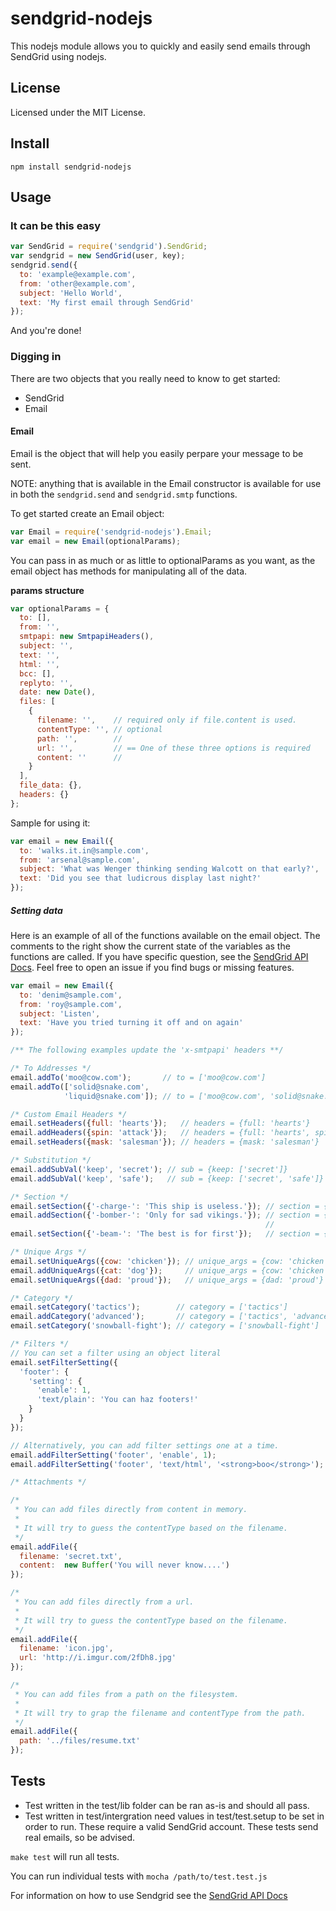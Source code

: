 # sendgrid-nodejs #
This nodejs module allows you to quickly and easily send emails through
SendGrid using nodejs.

## License ##
Licensed under the MIT License.

## Install ##

```
npm install sendgrid-nodejs
```

## Usage ##
### It can be this easy ###

```javascript
var SendGrid = require('sendgrid').SendGrid;
var sendgrid = new SendGrid(user, key);
sendgrid.send({
  to: 'example@example.com',
  from: 'other@example.com',
  subject: 'Hello World',
  text: 'My first email through SendGrid'
});
```

And you're done!

### Digging in ###
There are two objects that you really need to know to get started:
+   SendGrid
+   Email

#### Email ####
Email is the object that will help you easily perpare your message to be sent.

NOTE: anything that is available in the Email constructor is available
for use in both the `sendgrid.send` and `sendgrid.smtp` functions.

To get started create an Email object:

```javascript
var Email = require('sendgrid-nodejs').Email;
var email = new Email(optionalParams);
```

You can pass in as much or as little to optionalParams as you want, as
the email object has methods for manipulating all of the data.

**params structure**

```javascript
var optionalParams = {
  to: [],
  from: '',
  smtpapi: new SmtpapiHeaders(),
  subject: '',
  text: '',
  html: '',
  bcc: [],
  replyto: '',
  date: new Date(),
  files: [
    {
      filename: '',    // required only if file.content is used.
      contentType: '', // optional
      path: '',        //
      url: '',         // == One of these three options is required
      content: ''      //
    }
  ],
  file_data: {},
  headers: {}
};
```

Sample for using it:

```javascript
var email = new Email({
  to: 'walks.it.in@sample.com',
  from: 'arsenal@sample.com',
  subject: 'What was Wenger thinking sending Walcott on that early?',
  text: 'Did you see that ludicrous display last night?'
});
```

##### Setting data #####
Here is an example of all of the functions available on the email object. The comments to the right show the current state of the variables as the functions are called. If you have specific question, see the [SendGrid API Docs](http://docs.sendgrid.com/documentation/api/). Feel free to open an issue if you find bugs or missing features.

```javascript
var email = new Email({
  to: 'denim@sample.com',
  from: 'roy@sample.com',
  subject: 'Listen',
  text: 'Have you tried turning it off and on again'
});

/** The following examples update the 'x-smtpapi' headers **/

/* To Addresses */
email.addTo('moo@cow.com');       // to = ['moo@cow.com']
email.addTo(['solid@snake.com',
            'liquid@snake.com']); // to = ['moo@cow.com', 'solid@snake.com', 'liquid@snake.com']

/* Custom Email Headers */
email.setHeaders({full: 'hearts'});   // headers = {full: 'hearts'}
email.addHeaders({spin: 'attack'});   // headers = {full: 'hearts', spin: 'attack'}
email.setHeaders({mask: 'salesman'}); // headers = {mask: 'salesman'}

/* Substitution */
email.addSubVal('keep', 'secret'); // sub = {keep: ['secret']}
email.addSubVal('keep', 'safe');   // sub = {keep: ['secret', 'safe']}

/* Section */
email.setSection({'-charge-': 'This ship is useless.'}); // section = {'-charge-': 'This ship is useless.'}
email.addSection({'-bomber-': 'Only for sad vikings.'}); // section = {'-charge-': 'This ship is useless.',
                                                         //            '-bomber-': 'Only for sad vikings.'}
email.setSection({'-beam-': 'The best is for first'});   // section = {'-beam-': 'The best is for first'}

/* Unique Args */
email.setUniqueArgs({cow: 'chicken'}); // unique_args = {cow: 'chicken'}
email.addUniqueArgs({cat: 'dog'});     // unique_args = {cow: 'chicken', cat: 'dog'}
email.setUniqueArgs({dad: 'proud'});   // unique_args = {dad: 'proud'}

/* Category */
email.setCategory('tactics');        // category = ['tactics']
email.addCategory('advanced');       // category = ['tactics', 'advanced']
email.setCategory('snowball-fight'); // category = ['snowball-fight']

/* Filters */
// You can set a filter using an object literal
email.setFilterSetting({
  'footer': {
    'setting': {
      'enable': 1,
      'text/plain': 'You can haz footers!'
    }
  }
});

// Alternatively, you can add filter settings one at a time.
email.addFilterSetting('footer', 'enable', 1);
email.addFilterSetting('footer', 'text/html', '<strong>boo</strong>');

/* Attachments */

/*
 * You can add files directly from content in memory.
 *
 * It will try to guess the contentType based on the filename.
 */
email.addFile({
  filename: 'secret.txt',
  content:  new Buffer('You will never know....')
});

/*
 * You can add files directly from a url.
 *
 * It will try to guess the contentType based on the filename.
 */
email.addFile({
  filename: 'icon.jpg',
  url: 'http://i.imgur.com/2fDh8.jpg'
});

/*
 * You can add files from a path on the filesystem.
 *
 * It will try to grap the filename and contentType from the path.
 */
email.addFile({
  path: '../files/resume.txt'
});
```

## Tests ##

* Test written in the test/lib folder can be ran as-is and should all pass.
* Test written in test/intergration need values in test/test.setup to be set in order to run. These require a valid SendGrid account. These tests send real emails, so be advised.

`make test` will run all tests.

You can run individual tests with `mocha /path/to/test.test.js`

For information on how to use Sendgrid see the [SendGrid API Docs](http://docs.sendgrid.com/documentation/api/)
